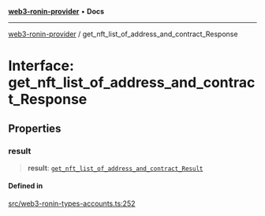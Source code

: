 [**web3-ronin-provider**](../README.md) • **Docs**

***

[web3-ronin-provider](../globals.md) / get\_nft\_list\_of\_address\_and\_contract\_Response

# Interface: get\_nft\_list\_of\_address\_and\_contract\_Response

## Properties

### result

> **result**: [`get_nft_list_of_address_and_contract_Result`](get_nft_list_of_address_and_contract_Result.md)

#### Defined in

[src/web3-ronin-types-accounts.ts:252](https://github.com/chuacw/web3-ronin-provider/blob/4a0b7e0e7b62260bac28b4a11f9e6d6a49bfdfb2/src/web3-ronin-types-accounts.ts#L252)
